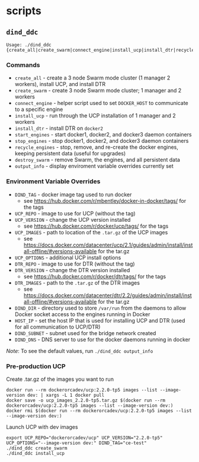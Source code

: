 scripts
=======

## `dind_ddc`

```
Usage: ./dind_ddc {create_all|create_swarm|connect_engine|install_ucp|install_dtr|recycle_engines|destroy_swarm}
```

### Commands
  * `create_all` - create a 3 node Swarm mode cluster (1 manager 2 workers), install UCP, and install DTR
  * `create_swarm` - create 3 node Swarm mode cluster; 1 manager and 2 workers
  * `connect_engine` - helper script used to set `DOCKER_HOST` to communicate to a specific engine
  * `install_ucp` - run through the UCP installation of 1 manager and 2 workers
  * `install_dtr` - install DTR on `docker2`
  * `start_engines` - start docker1, docker2, and docker3 daemon containers
  * `stop_engines` - stop docker1, docker2, and docker3 daemon containers
  * `recycle_engines` - stop, remove, and re-create the docker engines, keeping persistent data (useful for upgrades)
  * `destroy_swarm` - remove Swarm, the engines, and all persistent data
  * `output_info` - display enviroment variable overrides currently set

### Environment Variable Overrides
  * `DIND_TAG` - docker image tag used to run docker
    * see https://hub.docker.com/r/mbentley/docker-in-docker/tags/ for the tags
  * `UCP_REPO` - image to use for UCP (without the tag)
  * `UCP_VERSION` - change the UCP version installed
    * see https://hub.docker.com/r/docker/ucp/tags/ for the tags
  * `UCP_IMAGES` - path to location of the `.tar.gz` of the UCP images
    * see https://docs.docker.com/datacenter/ucp/2.1/guides/admin/install/install-offline/#versions-available for the tar.gz
  * `UCP_OPTIONS` - additional UCP install options
  * `DTR_REPO` - image to use for DTR (without the tag)
  * `DTR_VERSION` - change the DTR version installed
    * see https://hub.docker.com/r/docker/dtr/tags/ for the tags
  * `DTR_IMAGES` - path to the `.tar.gz` of the DTR images
    * see https://docs.docker.com/datacenter/dtr/2.2/guides/admin/install/install-offline/#versions-available for the tar.gz
  * `DIND_DIR` - directory used to store `/var/run` from the daemons to allow Docker socket access to the engines running in Docker
  * `HOST_IP` - set the host IP that is used for installing UCP and DTR (used for all communication to UCP/DTR)
  * `DIND_SUBNET` - subnet used for the bridge network created
  * `DIND_DNS` - DNS server to use for the docker daemons running in docker

*Note*: To see the default values, run `./dind_ddc output_info`

### Pre-production UCP

Create .tar.gz of the images you want to run
```
docker run --rm dockerorcadev/ucp:2.2.0-tp5 images --list --image-version dev: | xargs -L 1 docker pull
docker save -o ucp_images_2.2.0-tp5.tar.gz $(docker run --rm dockerorcadev/ucp:2.2.0-tp5 images --list --image-version dev:)
docker rmi $(docker run --rm dockerorcadev/ucp:2.2.0-tp5 images --list --image-version dev:)
```

Launch UCP with dev images
```
export UCP_REPO="dockerorcadev/ucp" UCP_VERSION="2.2.0-tp5" UCP_OPTIONS="--image-version dev:" DIND_TAG="ce-test"
./dind_ddc create_swarm
./dind_ddc install_ucp
```
